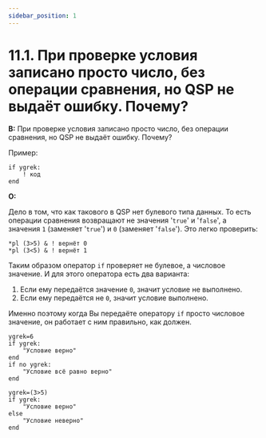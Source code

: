 ```yaml
---
sidebar_position: 1
---
```


# 11.1. При проверке условия записано просто число, без операции сравнения, но QSP не выдаёт ошибку. Почему?
<!-- [:faq_11_01] -->

**В:** При проверке условия записано просто число, без операции сравнения, но QSP не выдаёт ошибку. Почему?

Пример:
```qsp
if ygrek:
	! код
end
```

**О:**

Дело в том, что как такового в QSP нет булевого типа данных. То есть операции сравнения возвращают не значения '`true`' и '`false`', а значения `1` (заменяет '`true`') и `0` (заменяет '`false`'). Это легко проверить:

```qsp
*pl (3>5) & ! вернёт 0
*pl (3<5) & ! вернёт 1
```

Таким образом оператор `if` проверяет не булевое, а числовое значение. И для этого оператора есть два варианта:
1. Если ему передаётся значение `0`, значит условие не выполнено.
2. Если ему передаётся не `0`, значит условие выполнено.

Именно поэтому когда Вы передаёте оператору `if` просто числовое значение, он работает с ним правильно, как должен.

```qsp
ygrek=6
if ygrek:
	"Условие верно"
end
if no ygrek:
	"Условие всё равно верно"
end

ygrek=(3>5)
if ygrek:
	"Условие верно"
else
	"Условие неверно"
end
```
